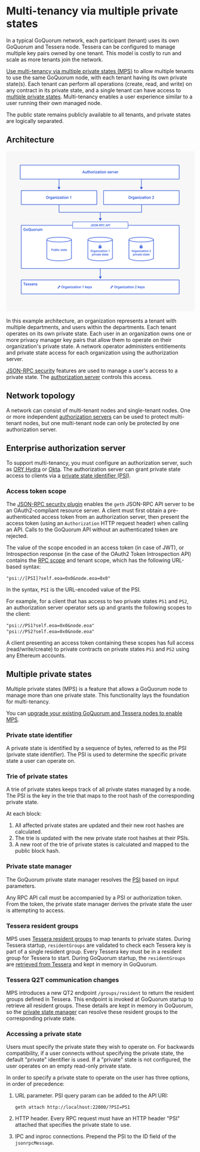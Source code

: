 # Multi-tenancy via multiple private states

In a typical GoQuorum network, each participant (tenant) uses its own GoQuorum and Tessera node.
Tessera can be configured to manage multiple key pairs owned by one tenant.
This model is costly to run and scale as more tenants join the network.

[Use multi-tenancy via multiple private states (MPS)](../HowTo/Use/Multitenancy/Multitenancy.md) to allow multiple
tenants to use the same GoQuorum node, with each tenant having its own private state(s).
Each tenant can perform all operations (create, read, and write) on any contract in its private state, and a single
tenant can have access to [multiple private states](#multiple-private-states).
Multi-tenancy enables a user experience similar to a user running their own managed node.

The public state remains publicly available to all tenants, and private states are logically separated.

## Architecture

![Multi-tenancy](../images/Multi-tenancy.png)

In this example architecture, an organization represents a tenant with multiple departments, and users within the departments.
Each tenant operates on its own private state.
Each user in an organization owns one or more privacy manager key pairs that allow them to operate on their
organization's private state.
A network operator administers entitlements and private state access for each organization using the authorization server.

[JSON-RPC security](../HowTo/Use/JSON-RPC-API-Security.md) features are used to manage a user's access to a private state.
The [authorization server](#enterprise-authorization-server) controls this access.

## Network topology

A network can consist of multi-tenant nodes and single-tenant nodes.
One or more independent [authorization servers](#enterprise-authorization-server) can be used to protect multi-tenant
nodes, but one multi-tenant node can only be protected by one authorization server.

## Enterprise authorization server

To support multi-tenancy, you must configure an authorization server, such as [ORY Hydra](https://github.com/ory/hydra)
or [Okta](https://developer.okta.com/).
The authorization server can grant private state access to clients via a [private state identifier (PSI)](#private-state-identifier).

### Access token scope

The [JSON-RPC security plugin](../HowTo/Use/JSON-RPC-API-Security.md) enables the `geth` JSON-RPC API server to be an
OAuth2-compliant resource server.
A client must first obtain a pre-authenticated access token from an authorization server, then present the access token
(using an `Authorization` HTTP request header) when calling an API.
Calls to the GoQuorum API without an authenticated token are rejected.

The value of the scope encoded in an access token (in case of JWT), or Introspection response (in the case of the OAuth2
Token Introspection API) contains the [RPC scope](../Reference/Plugins/Security.md#oauth2-scopes) and tenant scope,
which has the following URL-based syntax:

```text
"psi://[PSI]?self.eoa=0x0&node.eoa=0x0"
```

In the syntax, `PSI` is the URL-encoded value of the PSI.

For example, for a client that has access to two private states `PS1` and `PS2`, an authorization server operator sets
up and grants the following scopes to the client:

```text
"psi://PS1?self.eoa=0x0&node.eoa"
"psi://PS2?self.eoa=0x0&node.eoa"
```

A client presenting an access token containing these scopes has full access (read/write/create) to private contracts on
private states `PS1` and `PS2` using any Ethereum accounts.

## Multiple private states

Multiple private states (MPS) is a feature that allows a GoQuorum node to manage more than one private state.
This functionality lays the foundation for multi-tenancy.

You can [upgrade your existing GoQuorum and Tessera nodes to enable MPS](../HowTo/Use/Multitenancy/Migration.md).

### Private state identifier

A private state is identified by a sequence of bytes, referred to as the PSI (private state identifier).
The PSI is used to determine the specific private state a user can operate on.

### Trie of private states

A trie of private states keeps track of all private states managed by a node.
The PSI is the key in the trie that maps to the root hash of the corresponding private state.

At each block:

1. All affected private states are updated and their new root hashes are calculated.
1. The trie is updated with the new private state root hashes at their PSIs.
1. A new root of the trie of private states is calculated and mapped to the public block hash.

### Private state manager

The GoQuorum private state manager resolves the [PSI](#private-state-identifier) based on input parameters.

Any RPC API call must be accompanied by a PSI or authorization token.
From the token, the private state manager derives the private state the user is attempting to access.

### Tessera resident groups

MPS uses [Tessera resident groups](https://docs.tessera.consensys.net/en/stable/Concepts/Privacy-Groups/) to map tenants
to private states.
During Tessera startup, `residentGroups` are validated to check each Tessera key is part of a single resident group.
Every Tessera key must be in a resident group for Tessera to start.
During GoQuorum startup, the `residentGroups` are [retrieved from Tessera](#tessera-q2t-communication-changes) and kept
in memory in GoQuorum.

### Tessera Q2T communication changes

MPS introduces a new QT2 endpoint `/groups/resident` to return the resident groups defined in Tessera.
This endpoint is invoked at GoQuorum startup to retrieve all resident groups.
These details are kept in memory in GoQuorum, so the [private state manager](#private-state-manager) can resolve these
resident groups to the corresponding private state.

### Accessing a private state

Users must specify the private state they wish to operate on.
For backwards compatibility, if a user connects without specifying the private state, the default "private" identifier is used.
If a "private" state is not configured, the user operates on an empty read-only private state.

In order to specify a private state to operate on the user has three options, in order of precedence:

1. URL parameter. PSI query param can be added to the API URI:

    ```shell
    geth attach http://localhost:22000/?PSI=PS1
    ```

1. HTTP header. Every RPC request must have an HTTP header "PSI" attached that specifies the private state to use.

1. IPC and inproc connections. Prepend the PSI to the ID field of the `jsonrpcMessage`.
